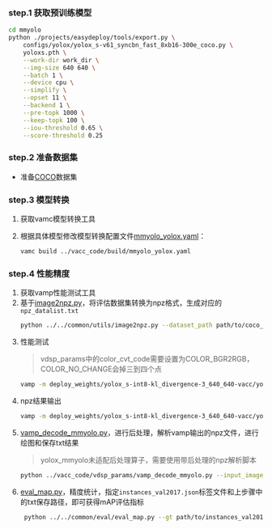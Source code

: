 ### step.1 获取预训练模型
```bash
cd mmyolo
python ./projects/easydeploy/tools/export.py \
	configs/yolox/yolox_s-v61_syncbn_fast_8xb16-300e_coco.py \
	yoloxs.pth \
	--work-dir work_dir \
    --img-size 640 640 \
    --batch 1 \
    --device cpu \
    --simplify \
	--opset 11 \
	--backend 1 \
	--pre-topk 1000 \
	--keep-topk 100 \
	--iou-threshold 0.65 \
	--score-threshold 0.25
```


### step.2 准备数据集
- 准备[COCO](https://cocodataset.org/#download)数据集


### step.3 模型转换

1. 获取vamc模型转换工具

2. 根据具体模型修改模型转换配置文件[mmyolo_yolox.yaml](../vacc_code/build/mmyolo_yolox.yaml)：
    ```bash
    vamc build ../vacc_code/build/mmyolo_yolox.yaml
    ```

### step.4 性能精度
1. 获取vamp性能测试工具
2. 基于[image2npz.py](../../common/utils/image2npz.py)，将评估数据集转换为npz格式，生成对应的`npz_datalist.txt`
    ```bash
    python ../../common/utils/image2npz.py --dataset_path path/to/coco_val2017 --target_path  path/to/coco_val2017_npz  --text_path npz_datalist.txt
    ```
3. 性能测试
    > vdsp_params中的color_cvt_code需要设置为COLOR_BGR2RGB，COLOR_NO_CHANGE会掉三到四个点
    ```bash
    vamp -m deploy_weights/yolox_s-int8-kl_divergence-3_640_640-vacc/yolox_s --vdsp_params ../vacc_code/vdsp_params/mmyolo-yolox_s-vdsp_params.json -i 2 p 2 -b 1
    ```
4. npz结果输出
    ```bash
    vamp -m deploy_weights/yolox_s-int8-kl_divergence-3_640_640-vacc/yolox_s --vdsp_params ../vacc_code/vdsp_params/mmyolo-yolox_s-vdsp_params.json -i 2 p 2 -b 1 --datalist datasets/coco_npz_datalist.txt --path_output npz_output
    ```
5. [vamp_decode_mmyolo.py](../vacc_code/vdsp_params/vamp_decode_mmyolo.py)，进行后处理，解析vamp输出的npz文件，进行绘图和保存txt结果
    > yolox_mmyolo未适配后处理算子，需要使用带后处理的npz解析脚本
    ```bash
    python ../vacc_code/vdsp_params/vamp_decode_mmyolo.py --input_image_dir datasets/coco_val2017 --vamp_datalist_path datasets/coco_npz_datalist.txt --vamp_output_dir npz_output --model_size 640 640 --save_dir output
    ```
6. [eval_map.py](../../common/eval/eval_map.py)，精度统计，指定`instances_val2017.json`标签文件和上步骤中的txt保存路径，即可获得mAP评估指标
   ```bash
    python ../../common/eval/eval_map.py --gt path/to/instances_val2017.json --txt path/to/vamp_draw_output
   ```


